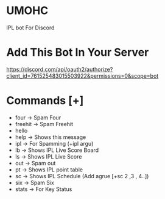 # UMOHC
IPL bot For Discord
# Add This Bot In Your Server
https://discord.com/api/oauth2/authorize?client_id=761525483015503922&permissions=0&scope=bot

# Commands [+]
 * four    -> Spam Four
 * freehit -> Spam Freehit
 * hello   
 * help   -> Shows this message
 * ipl    -> For Spamming (+ipl argu)
 * lb     -> Shows IPL Live Score Board
 * ls     -> Shows IPL Live Score
 * out    -> Spam out
 * pt     -> Shows IPL point table
 * sc     -> Shows IPL Schedule (Add agrue [+sc 2 ,3 , 4..])
 * six    -> Spam Six
 * stats  -> For Key Status
 
